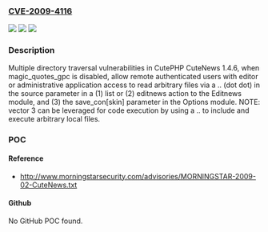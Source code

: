 ### [CVE-2009-4116](https://cve.mitre.org/cgi-bin/cvename.cgi?name=CVE-2009-4116)
![](https://img.shields.io/static/v1?label=Product&message=n%2Fa&color=blue)
![](https://img.shields.io/static/v1?label=Version&message=n%2Fa&color=blue)
![](https://img.shields.io/static/v1?label=Vulnerability&message=n%2Fa&color=brighgreen)

### Description

Multiple directory traversal vulnerabilities in CutePHP CuteNews 1.4.6, when magic_quotes_gpc is disabled, allow remote authenticated users with editor or administrative application access to read arbitrary files via a .. (dot dot) in the source parameter in a (1) list or (2) editnews action to the Editnews module, and (3) the save_con[skin] parameter in the Options module.  NOTE: vector 3 can be leveraged for code execution by using a .. to include and execute arbitrary local files.

### POC

#### Reference
- http://www.morningstarsecurity.com/advisories/MORNINGSTAR-2009-02-CuteNews.txt

#### Github
No GitHub POC found.

